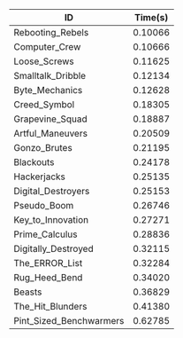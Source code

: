 |ID|Time(s)|
|-|-|
|Rebooting_Rebels|0.10066|
|Computer_Crew|0.10666|
|Loose_Screws|0.11625|
|Smalltalk_Dribble|0.12134|
|Byte_Mechanics|0.12628|
|Creed_Symbol|0.18305|
|Grapevine_Squad|0.18887|
|Artful_Maneuvers|0.20509|
|Gonzo_Brutes|0.21195|
|Blackouts|0.24178|
|Hackerjacks|0.25135|
|Digital_Destroyers|0.25153|
|Pseudo_Boom|0.26746|
|Key_to_Innovation|0.27271|
|Prime_Calculus|0.28836|
|Digitally_Destroyed|0.32115|
|The_ERROR_List|0.32284|
|Rug_Heed_Bend|0.34020|
|Beasts|0.36829|
|The_Hit_Blunders|0.41380|
|Pint_Sized_Benchwarmers|0.62785|
